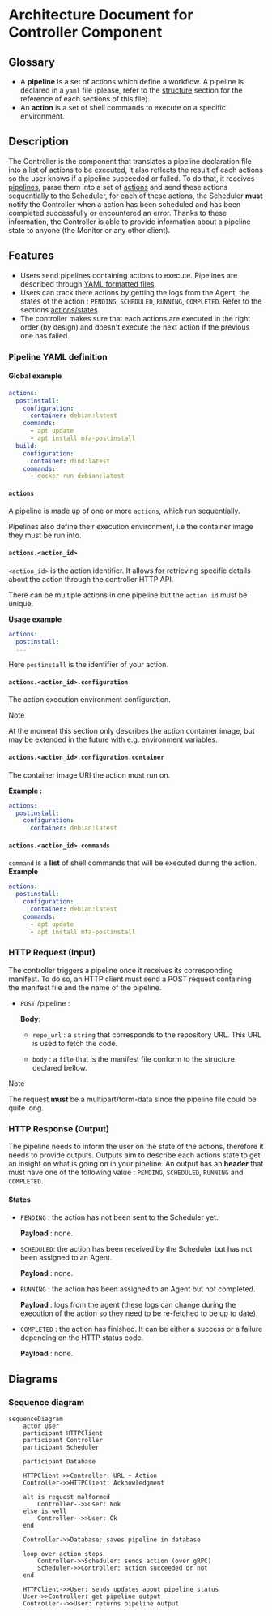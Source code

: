 # Architecture Document for Controller Component

## Glossary

- A **pipeline** is a set of actions which define a workflow. A pipeline is declared in a `yaml` file (please, refer to the [structure](<#pipeline yaml definition>) section for the reference of each sections of this file).
- An **action** is a set of shell commands to execute on a specific environment.

## Description

The Controller is the component that translates a pipeline declaration file into a list of actions to be executed, it also reflects the result of each actions so the user knows if a pipeline succeeded or failed. To do that, it receives [pipelines](#pipeline), parse them into a set of [actions](#actions) and send these actions sequentially to the Scheduler, for each of these actions, the Scheduler **must** notify the Controller when a action has been scheduled and has been completed successfully or encountered an error. Thanks to these information, the Controller is able to provide information about a pipeline state to anyone (the Monitor or any other client).

## Features

- Users send pipelines containing actions to execute. Pipelines are described through [YAML formatted files](<#Pipeline YAML Definition>).
- Users can track there actions by getting the logs from the Agent, the states of the action : `PENDING`, `SCHEDULED`, `RUNNING`, `COMPLETED`. Refer to the sections [actions/states](#States).
- The controller makes sure that each actions are executed in the right order (by design) and doesn't execute the next action if the previous one has failed.

### Pipeline YAML definition

#### Global example

```yaml
actions:
  postinstall:
    configuration:
      container: debian:latest
    commands:
      - apt update
      - apt install mfa-postinstall
  build:
    configuration:
      container: dind:latest
    commands:
      - docker run debian:latest
```

#### `actions`

A pipeline is made up of one or more `actions`, which run sequentially.

Pipelines also define their execution environment, i.e the container image they must be run into.

#### `actions.<action_id>`

`<action_id>` is the action identifier. It allows for retrieving specific details about the action through the controller HTTP API.

There can be multiple actions in one pipeline but the `action id` must be unique.

**Usage example**

```yaml
actions:
  postinstall:
  ...
```

Here `postinstall` is the identifier of your action.

#### `actions.<action_id>.configuration`

The action execution environment configuration.

> [!Note]
> At the moment this section only describes the action container image, but may be extended in the future with e.g. environment variables.

#### `actions.<action_id>.configuration.container`

The container image URI the action must run on.

**Example :**

```yaml
actions:
  postinstall:
    configuration:
      container: debian:latest
```

#### `actions.<action_id>.commands`

`command` is a **list** of shell commands that will be executed during the action.
**Example**

```yaml
actions:
  postinstall:
    configuration:
      container: debian:latest
    commands:
      - apt update
      - apt install mfa-postinstall
```

### HTTP Request (Input)

The controller triggers a pipeline once it receives its corresponding manifest. To do so, an HTTP client must send a POST request containing the manifest file and the name of the pipeline.

- `POST` /pipeline :

  **Body**:

  - `repo_url` : a `string` that corresponds to the repository URL. This URL is used to fetch the code.

  - `body` : a `file` that is the manifest file conform to the structure declared bellow.

> [!Note]
> The request **must** be a multipart/form-data since the pipeline file could be quite long.

### HTTP Response (Output)

The pipeline needs to inform the user on the state of the actions, therefore it needs to provide outputs. Outputs aim to describe each actions state to get an insight on what is going on in your pipeline. An output has an **header** that must have one of the following value : `PENDING`, `SCHEDULED`, `RUNNING` and `COMPLETED`.

#### States

- `PENDING` : the action has not been sent to the Scheduler yet.

  **Payload** : none.

- `SCHEDULED`: the action has been received by the Scheduler but has not been assigned to an Agent.

  **Payload** : none.

- `RUNNING` : the action has been assigned to an Agent but not completed.

  **Payload** : logs from the agent (these logs can change during the execution of the action so they need to be re-fetched to be up to date).

- `COMPLETED` : the action has finished. It can be either a success or a failure depending on the HTTP status code.

  **Payload** : none.

## Diagrams

### Sequence diagram

```mermaid
sequenceDiagram
    actor User
    participant HTTPClient
    participant Controller
    participant Scheduler

    participant Database

    HTTPClient->>Controller: URL + Action
    Controller->>HTTPClient: Acknowledgment

    alt is request malformed
        Controller-->>User: Nok
    else is well
        Controller-->>User: Ok
    end

    Controller->>Database: saves pipeline in database

    loop over action steps
        Controller->>Scheduler: sends action (over gRPC)
        Scheduler->>Controller: action succeeded or not
    end

    HTTPClient->>User: sends updates about pipeline status
    User->>Controller: get pipeline output
    Controller-->>User: returns pipeline output
```
